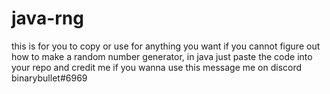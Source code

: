 # java-rng
this is for you to copy or use for anything you want if you cannot figure out how to make a random number generator, in java
just paste the code into your repo and credit me
if you wanna use this message me on discord
binarybullet#6969
